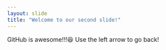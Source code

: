 ```yaml
---
layout: slide
title: "Welcome to our second slide!"
---
```

GitHub is awesome!!!:laughing:
Use the left arrow to go back!
